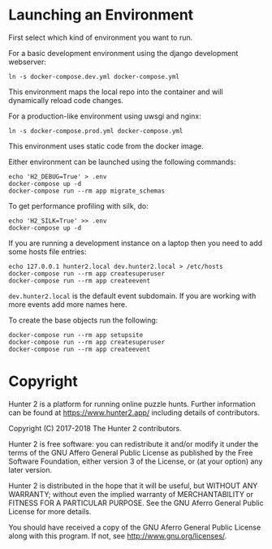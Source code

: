 Launching an Environment
========================

First select which kind of environment you want to run.

For a basic development environment using the django development webserver:
```shell
ln -s docker-compose.dev.yml docker-compose.yml
```
This environment maps the local repo into the container and will dynamically reload code changes.

For a production-like environment using uwsgi and nginx:
```shell
ln -s docker-compose.prod.yml docker-compose.yml
```
This environment uses static code from the docker image.

Either environment can be launched using the following commands:
```shell
echo 'H2_DEBUG=True' > .env
docker-compose up -d
docker-compose run --rm app migrate_schemas
```

To get performance profiling with silk, do:
```shell
echo 'H2_SILK=True' >> .env
docker-compose up -d
```

If you are running a development instance on a laptop then you need to add some hosts file entries:
```
echo 127.0.0.1 hunter2.local dev.hunter2.local > /etc/hosts
docker-compose run --rm app createsuperuser
docker-compose run --rm app createevent
```
`dev.hunter2.local` is the default event subdomain. If you are working with more events add more names here.

To create the base objects run the following:
```
docker-compose run --rm app setupsite
docker-compose run --rm app createsuperuser
docker-compose run --rm app createevent
```

Copyright
=======
Hunter 2 is a platform for running online puzzle hunts. Further information can be found at https://www.hunter2.app/ including details of contributors.

Copyright (C) 2017-2018  The Hunter 2 contributors.

Hunter 2 is free software: you can redistribute it and/or modify it under the terms of the GNU Affero General Public License as published by the Free Software Foundation, either version 3 of the License, or (at your option) any later version.

Hunter 2 is distributed in the hope that it will be useful, but WITHOUT ANY WARRANTY; without even the implied warranty of MERCHANTABILITY or FITNESS FOR A PARTICULAR PURPOSE. See the GNU Aferro General Public License for more details.

You should have received a copy of the GNU Aferro General Public License along with this program. If not, see <http://www.gnu.org/licenses/>.

